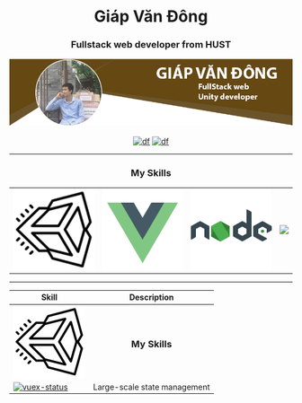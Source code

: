 <h1 align="center">Giáp Văn Đông</h1>
<h3 align="center">Fullstack web developer from HUST</h3>

![](images/Cover.png)

<p align="center">
  <a href="https://www.facebook.com/GiapDong.WEE" target="_blank"><img align="center" src="https://cdn.jsdelivr.net/npm/simple-icons@3.0.1/icons/facebook.svg" alt="df" height="20" width="20" /></a>
  <a href="https://www.youtube.com/devpstudio" target="_blank"><img align="center" src="https://cdn.jsdelivr.net/npm/simple-icons@3.0.1/icons/youtube.svg" alt="df" height="20" width="20" /></a>
</p>

---

<!-- Skill area -->
<h3 align="center">My Skills</h3>
<table>
  <tbody>
    <tr>
      <td align="center" valign="middle">
        <a href="https://unity.com/" target="_blank">
          <img width="222px" src="svg/icons8-unity.svg">
        </a>
      </td>
      <td align="center" valign="middle">
        <a href="https://vuejs.org/" target="_blank">
          <img width="222px" src="svg/icons8-vue-js.svg">
        </a>
      </td>
      <td align="center" valign="middle">
        <a href="https://nodejs.org/en/" target="_blank">
          <img width="222px" src="svg/icons8-nodejs.svg">
        </a>
      </td>
      <td align="center" valign="middle">
        <a href="https://www.adobe.com/products/photoshop.html" target="_blank">
          <img width="222px" src="https://cdn.jsdelivr.net/npm/simple-icons@3.0.1/icons/adobephotoshop.svg">
        </a>
      </td>
    </tr><tr></tr>
  </tbody>
</table>

---

| Skill | Description |
|--------|-------------|
| ![](svg/icons8-unity.svg) | <h3 align="center">My Skills</h3> |
| [![vuex-status]][vuex-package] | Large-scale state management |

[skill-unity]: svg/icons8-unity.svg
[vuex-status]: https://img.shields.io/npm/v/vuex.svg

[vue-router-package]: https://npmjs.com/package/vue-router
[vuex-package]: https://npmjs.com/package/vuex
